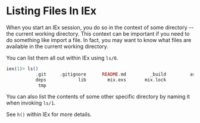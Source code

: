 # Listing Files In IEx

When you start an IEx session, you do so in the context of some directory --
the current working directory. This context can be important if you need to
do something like import a file. In fact, you may want to know what files
are available in the current working directory.

You can list them all out within IEx using `ls/0`.

```elixir
iex(1)> ls()
           .git     .gitignore      README.md         _build         assets         config
           deps            lib        mix.exs       mix.lock           priv           test
            tmp
```

You can also list the contents of some other specific directory by naming it
when invoking `ls/1`.

See `h()` within IEx for more details.
